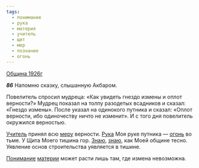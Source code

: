 ```yaml
---
tags:
  - понимание
  - рука
  - материя
  - учитель
  - щит
  - мер
  - познание
  - огонь
---
```


[Община 1926г](/agni/1926)

___86___
Напомню сказку, слышанную Акбаром.    

Повелитель спросил мудреца: «Как увидеть гнездо измены и оплот верности?» Мудрец показал на толпу разодетых всадников и сказал: «Гнездо измены». После указал на одинокого путника и сказал: «Оплот верности, ибо одиночеству ничто не изменит». И с того дня повелитель окружился верностью.   

[Учитель](/tag/#учитель) принял всю [меру](/tag/#мер) верности. [Рука](/tag/#рука) Моя руке путника — [огонь](/tag/#огонь) во тьме. У Щита Моего тишина гор. [Знаю](/tag/#познание), [знаю](/tag/#познание), как Моей общине тесно. Уявление основ строительства уявляется в тишине.   

[Понимание](/tag/#понимание) [материи](/tag/#материя) может расти лишь там, где измена невозможна.   

